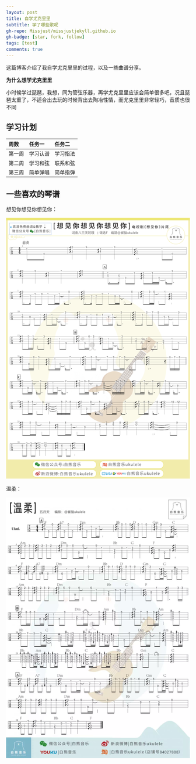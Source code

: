 ```yaml
---
layout: post
title: 自学尤克里里
subtitle: 学了哪些歌呢
gh-repo: Missjust/missjustjekyll.github.io
gh-badge: [star, fork, follow]
tags: [test]
comments: true
---
```


这篇博客介绍了我自学尤克里里的过程，以及一些曲谱分享。

**为什么想学尤克里里**

小时候学过琵琶，我想，同为管弦乐器，再学尤克里里应该会简单很多吧，况且琵琶太重了，不适合出去玩的时候背出去陶冶性情，而尤克里里非常轻巧，音质也很不同

## 学习计划


| 周数 | 任务一 | 任务二 |
| :------ |:--- | :--- |
| 第一周 | 学习认谱 | 学习指法 |
| 第二周 | 学习和弦 | 联系和弦 |
| 第三周 | 简单弹唱 | 简单指弹 |


## 一些喜欢的琴谱

想见你想见你想见你：

![琴谱1](https://github.com/Missjust/missjustjekyll.github.io/blob/main/assets/img/IMG_3168.PNG "qinpu1")

温柔：

![琴谱2](https://github.com/Missjust/missjustjekyll.github.io/blob/main/assets/img/IMG_3198.PNG "qinpu2")
